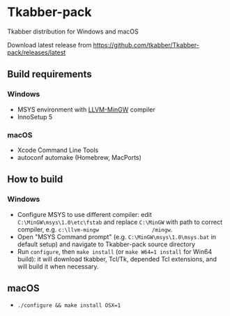 Tkabber-pack
============

Tkabber distribution for Windows and macOS

Download latest release from https://github.com/tkabber/Tkabber-pack/releases/latest

Build requirements
------------------

### Windows

- MSYS environment with [LLVM-MinGW](https://github.com/mstorsjo/llvm-mingw) compiler
- InnoSetup 5

### macOS

- Xcode Command Line Tools
- autoconf automake (Homebrew, MacPorts)

How to build
------------

### Windows

- Configure MSYS to use different compiler: edit `C:\MinGW\msys\1.0\etc\fstab` and replace `C:\MinGW` with path to correct compiler,
e.g. `c:\llvm-mingw                 /mingw`.
- Open "MSYS Command prompt" (e.g. `C:\MinGW\msys\1.0\msys.bat` in default setup) and navigate to Tkabber-pack source directory
- Run `configure`, then `make install` (or `make W64=1 install` for Win64 build): it will download tkabber, Tcl/Tk, depended Tcl extensions, and will build it when necessary.

## macOS

- `./configure && make install OSX=1`
